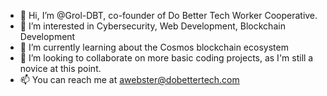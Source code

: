 - 👋 Hi, I’m @Grol-DBT, co-founder of Do Better Tech Worker Cooperative.
- 👀 I’m interested in Cybersecurity, Web Development, Blockchain Development
- 🌱 I’m currently learning about the Cosmos blockchain ecosystem
- 💞️ I’m looking to collaborate on more basic coding projects, as I'm still a novice at this point.
- 📫 You can reach me at awebster@dobettertech.com
